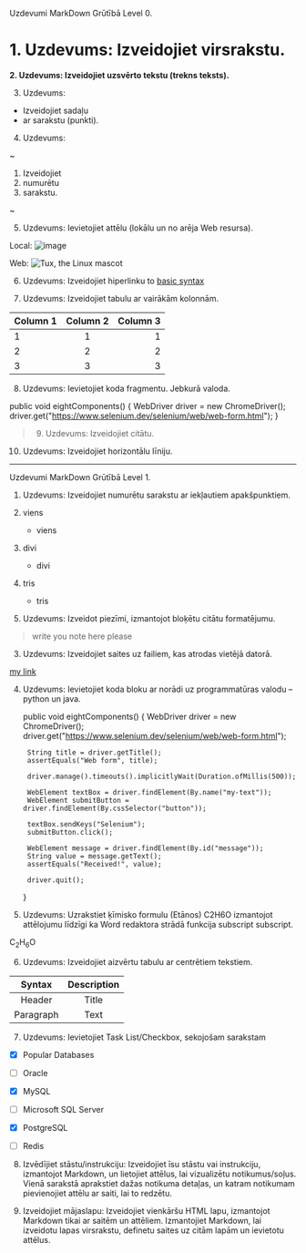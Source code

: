﻿Uzdevumi MarkDown
Grūtībā Level 0.

# 1. Uzdevums: Izveidojiet virsrakstu.

**2. Uzdevums: Izveidojiet uzsvērto tekstu (trekns teksts).**

3. Uzdevums: 
- Izveidojiet sadaļu 
- ar sarakstu (punkti).

4. Uzdevums: 

~
1. Izveidojiet 
2. numurētu 
3. sarakstu.

~

5. Uzdevums: Ievietojiet attēlu (lokālu un no arēja Web resursa).

Local: ![image](/Users/Laura/Desktop/Isolated.png)


Web:
![Tux, the Linux mascot](https://mdg.imgix.net/assets/images/tux.png?auto=format&fit=clip&q=40&w=100)

6. Uzdevums: Izveidojiet hiperlinku to [basic syntax](https://www.markdownguide.org/basic-syntax/#line-breaks)

7. Uzdevums: Izveidojiet tabulu ar vairākām kolonnām.

| Column 1| Column 2| Column 3|
| ------- |:-------:| -------:|
| 1       | 1       | 1       |
| 2       | 2       | 2       |
| 3       | 3       | 3       |


8. Uzdevums: Ievietojiet koda fragmentu. Jebkurā valoda.

public void eightComponents() {
        WebDriver driver = new ChromeDriver();
        driver.get("https://www.selenium.dev/selenium/web/web-form.html");
}


> 9. Uzdevums: Izveidojiet citātu.


10.  Uzdevums: Izveidojiet horizontālu līniju.

___

Uzdevumi MarkDown
Grūtībā Level 1.

1. Uzdevums: Izveidojiet numurētu sarakstu ar iekļautiem apakšpunktiem.

1. viens
    - viens
2. divi
   - divi
3. tris
   - tris

2. Uzdevums: Izveidot piezīmi, izmantojot bloķētu citātu formatējumu.

> write you note here please

 
3. Uzdevums: Izveidojiet saites uz failiem, kas atrodas vietējā datorā.

[my link](file\C:\Users\Laura\Desktop\cat.jpg)


4. Uzdevums: Ievietojiet koda bloku ar norādi uz programmatūras valodu – python un java.


    public void eightComponents() {
        WebDriver driver = new ChromeDriver();
        driver.get("https://www.selenium.dev/selenium/web/web-form.html");

        String title = driver.getTitle();
        assertEquals("Web form", title);

        driver.manage().timeouts().implicitlyWait(Duration.ofMillis(500));

        WebElement textBox = driver.findElement(By.name("my-text"));
        WebElement submitButton = driver.findElement(By.cssSelector("button"));

        textBox.sendKeys("Selenium");
        submitButton.click();

        WebElement message = driver.findElement(By.id("message"));
        String value = message.getText();
        assertEquals("Received!", value);

        driver.quit();
    }


5. Uzdevums: Uzrakstiet ķīmisko formulu (Etānos) C2H6O izmantojot attēlojumu līdzīgi ka Word redaktora strādā funkcija subscript subscript.

C<sub>2</sub>H<sub>6</sub>O

6. Uzdevums: Izveidojiet aizvērtu tabulu ar centrētiem tekstiem.

| Syntax      | Description |
| :---------: | :---------: |
| Header      | Title       |
| Paragraph   | Text        |

7. Uzdevums: Ievietojiet Task List/Checkbox, sekojošam sarakstam 

- [x] Popular Databases
- [ ] Oracle
- [x] MySQL
- [ ] Microsoft SQL Server
- [x] PostgreSQL
- [ ] Redis


8. Izvēdījiet stāstu/instrukciju: Izveidojiet īsu stāstu vai instrukciju, izmantojot Markdown, un lietojiet attēlus, lai vizualizētu notikumus/soļus. Vienā sarakstā aprakstiet dažas notikuma detaļas, un katram notikumam pievienojiet attēlu ar saiti, lai to redzētu.


9. Izveidojiet mājaslapu: Izveidojiet vienkāršu HTML lapu, izmantojot Markdown tikai ar saitēm un attēliem. Izmantojiet Markdown, lai izveidotu lapas virsrakstu, definetu saites uz citām lapām un ievietotu attēlus.

